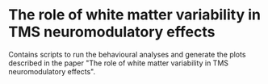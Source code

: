 # The role of white matter variability in TMS neuromodulatory effects

 Contains scripts to run the behavioural analyses and generate the plots described in the paper "The role of white matter variability in TMS neuromodulatory effects".

